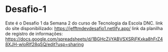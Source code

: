 # Desafio-1
Este é o Desafio 1 da Semana 2 do curso de Tecnologia da Escola DNC.
link do site disponibilizado: https://jefftmdevdesafio1.netlify.app/
link da planilha de registro de informações: https://docs.google.com/spreadsheets/d/1BGHcZiiYABVSXSRjFKxka8hFrZ48XJH-wloRIf28qSQ/edit?usp=sharing
